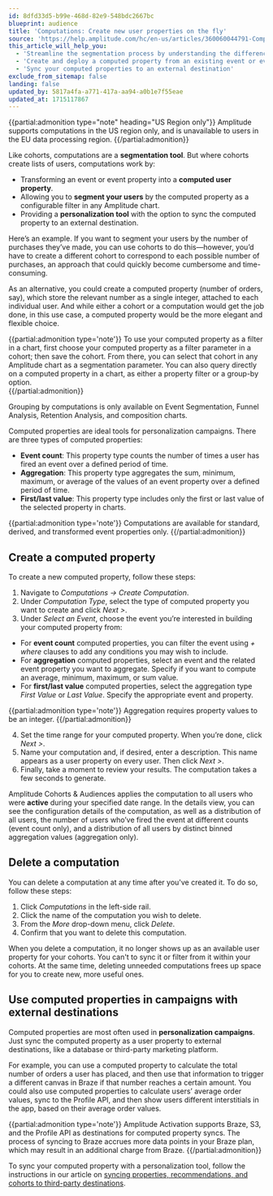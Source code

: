 ```yaml
---
id: 8dfd33d5-b99e-468d-82e9-548bdc2667bc
blueprint: audience
title: 'Computations: Create new user properties on the fly'
source: 'https://help.amplitude.com/hc/en-us/articles/360060044791-Computations-Create-new-user-properties-on-the-fly'
this_article_will_help_you:
  - 'Streamline the segmentation process by understanding the difference between computations and cohorts'
  - 'Create and deploy a computed property from an existing event or event property'
  - 'Sync your computed properties to an external destination'
exclude_from_sitemap: false
landing: false
updated_by: 5817a4fa-a771-417a-aa94-a0b1e7f55eae
updated_at: 1715117867
---
```

{{partial:admonition type="note" heading="US Region only"}}
Amplitude supports computations in the US region only, and is unavailable to users in the EU data processing region.
{{/partial:admonition}}

Like cohorts, computations are a **segmentation tool**. But where cohorts create lists of users, computations work by: 

* Transforming an event or event property into a **computed user property**.
* Allowing you to **segment your users** by the computed property as a configurable filter in any Amplitude chart.
* Providing a **personalization tool** with the option to sync the computed property to an external destination.

Here’s an example. If you want to segment your users by the number of purchases they’ve made, you can use cohorts to do this—however, you’d have to create a different cohort to correspond to each possible number of purchases, an approach that could quickly become cumbersome and time-consuming.

As an alternative, you could create a computed property (number of orders, say), which store the relevant number as a single integer, attached to each individual user. And while either a cohort or a computation would get the job done, in this use case, a computed property would be the more elegant and flexible choice.

{{partial:admonition type='note'}}
To use your computed property as a filter in a chart, first choose your computed property as a filter parameter in a cohort; then save the cohort. From there, you can select that cohort in any Amplitude chart as a segmentation parameter. You can also query directly on a computed property in a chart, as either a property filter or a group-by option.  
{{/partial:admonition}}
  
Grouping by computations is only available on Event Segmentation, Funnel Analysis, Retention Analysis, and composition charts.

Computed properties are ideal tools for personalization campaigns. There are three types of computed properties:

* **Event count**: This property type counts the number of times a user has fired an event over a defined period of time.
* **Aggregation**: This property type aggregates the sum, minimum, maximum, or average of the values of an event property over a defined period of time.
* **First/last value**: This property type includes only the first or last value of the selected property in charts.

{{partial:admonition type='note'}}
Computations are available for standard, derived, and transformed event properties only.
{{/partial:admonition}}

## Create a computed property

To create a new computed property, follow these steps:

1. Navigate to *Computations → Create Computation*.
2. Under *Computation Type*, select the type of computed property you want to create and click *Next >*.
3. Under *Select an Event*, choose the event you’re interested in building your computed property from:

* For **event count** computed properties, you can filter the event using *+ where* clauses to add any conditions you may wish to include.
* For **aggregation** computed properties, select an event and the related event property you want to aggregate. Specify if you want to compute an average, minimum, maximum, or sum value.
* For **first/last value** computed properties, select the aggregation type *First Value* or *Last Value*. Specify the appropriate event and property.

{{partial:admonition type='note'}}
Aggregation requires property values to be an integer.
{{/partial:admonition}}

4. Set the time range for your computed property. When you’re done, click *Next >*.
5. Name your computation and, if desired, enter a description. This name appears as a user property on every user. Then click *Next >*.
6. Finally, take a moment to review your results. The computation takes a few seconds to generate.

Amplitude Cohorts & Audiences applies the computation to all users who were **active** during your specified date range. In the details view, you can see the configuration details of the computation, as well as a distribution of all users, the number of users who’ve fired the event at different counts (event count only), and a distribution of all users by distinct binned aggregation values (aggregation only).

## Delete a computation

You can delete a computation at any time after you've created it. To do so, follow these steps:

1. Click *Computations* in the left-side rail.
2. Click the name of the computation you wish to delete.
3. From the *More* drop-down menu, click *Delete*.
4. Confirm that you want to delete this computation.

When you delete a computation, it no longer shows up as an available user property for your cohorts. You can't to sync it or filter from it within your cohorts. At the same time, deleting unneeded computations frees up space for you to create new, more useful ones.

## Use computed properties in campaigns with external destinations

Computed properties are most often used in **personalization campaigns**. Just sync the computed property as a user property to external destinations, like a database or third-party marketing platform.

For example, you can use a computed property to calculate the total number of orders a user has placed, and then use that information to trigger a different canvas in Braze if that number reaches a certain amount. You could also use computed properties to calculate users’ average order values, sync to the Profile API, and then show users different interstitials in the app, based on their average order values.

{{partial:admonition type='note'}}
Amplitude Activation supports Braze, S3, and the Profile API as destinations for computed property syncs. The process of syncing to Braze accrues more data points in your Braze plan, which may result in an additional charge from Braze.
{{/partial:admonition}}

To sync your computed property with a personalization tool, follow the instructions in our article on [syncing properties, recommendations, and cohorts to third-party destinations](/docs/data/audiences/third-party-syncs).
